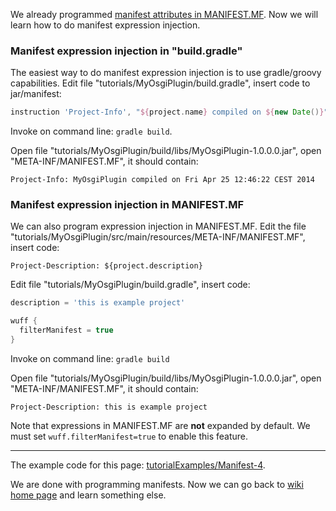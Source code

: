 We already programmed [manifest attributes in MANIFEST.MF](Manifest-attributes-in-MANIFEST.MF). Now we will learn how to do manifest expression injection.

### Manifest expression injection in "build.gradle"

The easiest way to do manifest expression injection is to use gradle/groovy capabilities. Edit file "tutorials/MyOsgiPlugin/build.gradle", insert code to jar/manifest:

```groovy
instruction 'Project-Info', "${project.name} compiled on ${new Date()}"
```

Invoke on command line: `gradle build`.

Open file "tutorials/MyOsgiPlugin/build/libs/MyOsgiPlugin-1.0.0.0.jar", open "META-INF/MANIFEST.MF", it should contain:

```
Project-Info: MyOsgiPlugin compiled on Fri Apr 25 12:46:22 CEST 2014
```

### Manifest expression injection in MANIFEST.MF

We can also program expression injection in MANIFEST.MF. Edit the file "tutorials/MyOsgiPlugin/src/main/resources/META-INF/MANIFEST.MF", insert code:

```
Project-Description: ${project.description}
```

Edit file "tutorials/MyOsgiPlugin/build.gradle", insert code:

```groovy
description = 'this is example project'

wuff {
  filterManifest = true
}
```

Invoke on command line: `gradle build`

Open file "tutorials/MyOsgiPlugin/build/libs/MyOsgiPlugin-1.0.0.0.jar", open "META-INF/MANIFEST.MF", it should contain:

```
Project-Description: this is example project
```

Note that expressions in MANIFEST.MF are **not** expanded by default. We must set `wuff.filterManifest=true` to enable this feature.

---

The example code for this page: [tutorialExamples/Manifest-4](../tree/master/tutorialExamples/Manifest-4).

We are done with programming manifests. Now we can go back to [wiki home page](Home) and learn something else.